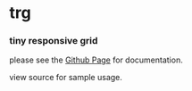 # trg
### tiny responsive grid

please see the [Github Page](http://jkymarsh.com/tiny-responsive-grid) for documentation.

view source for sample usage.
